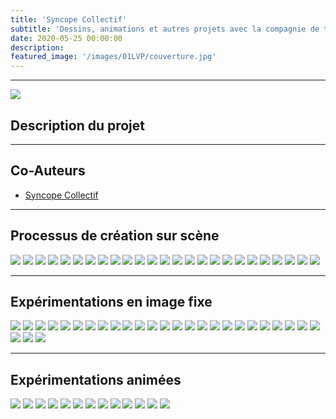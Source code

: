 ```yaml
---
title: 'Syncope Collectif'
subtitle: 'Dessins, animations et autres projets avec la compagnie de théâtre Syncope Collectif (2019/2020)'
date: 2020-05-25 00:00:00
description: 
featured_image: '/images/01LVP/couverture.jpg'
---
```


---

![](/images/01LVP/couverture.jpg)

## Description du projet


---

## Co-Auteurs
- [Syncope Collectif](https://www.facebook.com/SyncopeCollectif/)

---

## Processus de création sur scène
<div class="gallery" data-columns="5">
	<img src="/images/01LVP/galerie03/LVP(2).jpg">
	<img src="/images/01LVP/galerie03/LVP(3).jpg">
	<img src="/images/01LVP/galerie03/LVP(4).jpg">
	<img src="/images/01LVP/galerie03/LVP(5).jpg">
	<img src="/images/01LVP/galerie03/LVP(6).jpg">
	<img src="/images/01LVP/galerie03/LVP(7).jpg">
	<img src="/images/01LVP/galerie03/LVP(8).jpg">
	<img src="/images/01LVP/galerie03/LVP(9).jpg">
	<img src="/images/01LVP/galerie03/LVP(10).jpg">
	<img src="/images/01LVP/galerie03/LVP(11).jpg">
	<img src="/images/01LVP/galerie03/LVP(12).jpg">
	<img src="/images/01LVP/galerie03/LVP(13).jpg">
	<img src="/images/01LVP/galerie03/LVP(14).jpg">
	<img src="/images/01LVP/galerie03/LVP(15).jpg">
	<img src="/images/01LVP/galerie03/LVP(16).jpg">
	<img src="/images/01LVP/galerie03/LVP(17).jpg">
	<img src="/images/01LVP/galerie03/LVP(18).jpg">
	<img src="/images/01LVP/galerie03/LVP(19).jpg">
	<img src="/images/01LVP/galerie03/LVP(21).jpg">
	<img src="/images/01LVP/galerie03/LVP(22).jpg">
	<img src="/images/01LVP/galerie03/LVP(23).jpg">
	<img src="/images/01LVP/galerie03/LVP(24).jpg">
	<img src="/images/01LVP/galerie03/LVP(25).jpg">
	<img src="/images/01LVP/galerie03/LVP(26).jpg">
	<img src="/images/01LVP/galerie03/LVP(27).jpg">
</div>

---

## Expérimentations en image fixe

<div class="gallery" data-columns="5">
	<img src="/images/01LVP/galerie01/LVP(2).jpg">
	<img src="/images/01LVP/galerie01/LVP(3).jpg">
	<img src="/images/01LVP/galerie01/LVP(4).jpg">
	<img src="/images/01LVP/galerie01/LVP(5).jpg">
	<img src="/images/01LVP/galerie01/LVP(6).jpg">
	<img src="/images/01LVP/galerie01/LVP(7).jpg">
	<img src="/images/01LVP/galerie01/LVP(8).jpg">
	<img src="/images/01LVP/galerie01/LVP(9).jpg">
	<img src="/images/01LVP/galerie01/LVP(10).jpg">
	<img src="/images/01LVP/galerie01/LVP(11).jpg">
	<img src="/images/01LVP/galerie01/LVP(12).jpg">
	<img src="/images/01LVP/galerie01/LVP(13).jpg">
	<img src="/images/01LVP/galerie01/LVP(14).jpg">
	<img src="/images/01LVP/galerie01/LVP(15).jpg">
	<img src="/images/01LVP/galerie01/LVP(16).jpg">
	<img src="/images/01LVP/galerie01/LVP(17).jpg">
	<img src="/images/01LVP/galerie01/LVP(18).jpg">
	<img src="/images/01LVP/galerie01/LVP(19).jpg">
	<img src="/images/01LVP/galerie01/LVP(20).jpg">
	<img src="/images/01LVP/galerie01/LVP(21).jpg">
	<img src="/images/01LVP/galerie01/LVP(22).jpg">
	<img src="/images/01LVP/galerie01/LVP(23).jpg">
	<img src="/images/01LVP/galerie01/LVP(24).jpg">
	<img src="/images/01LVP/galerie01/LVP(25).jpg">
	<img src="/images/01LVP/galerie01/LVP(26).jpg">
	<img src="/images/01LVP/galerie01/LVP(27).jpg">
	<img src="/images/01LVP/galerie01/LVP(28).jpg">
	<img src="/images/01LVP/galerie01/LVP(29).jpg">
</div>

---

## Expérimentations animées

<div class="gallery" data-columns="6">
	<img src="/images/01LVP/galerie02/LVP01.gif">
	<img src="/images/01LVP/galerie02/LVP02.gif">
	<img src="/images/01LVP/galerie02/LVP03.gif">
	<img src="/images/01LVP/galerie02/LVP04.gif">
	<img src="/images/01LVP/galerie02/LVP06.gif">
	<img src="/images/01LVP/galerie02/LVP07.gif">
	<img src="/images/01LVP/galerie02/LVP08.gif">
	<img src="/images/01LVP/galerie02/LVP09.gif">
	<img src="/images/01LVP/galerie02/LVP10.gif">
	<img src="/images/01LVP/galerie02/LVP11.gif">
	<img src="/images/01LVP/galerie02/LVP12.gif">
	<img src="/images/01LVP/galerie02/LVP14.gif">
	<img src="/images/01LVP/galerie02/LVP15.gif">
</div>
